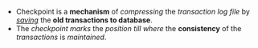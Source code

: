 - Checkpoint is a **mechanism** of *compressing* the *transaction log file* by <u>*saving*</u> the **old transactions to database**.
- The *checkpoint marks* the *position till* *where* the **consistency** of the *transactions* is *maintained*.